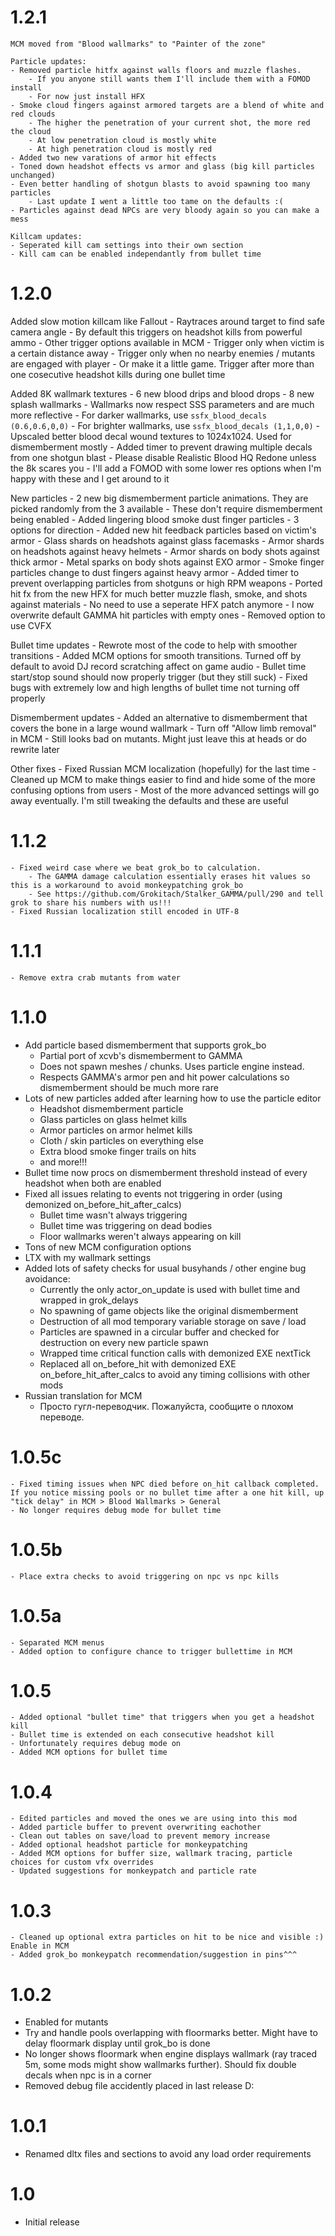 # 1.2.1
    MCM moved from "Blood wallmarks" to "Painter of the zone"

    Particle updates:
    - Removed particle hitfx against walls floors and muzzle flashes.
        - If you anyone still wants them I'll include them with a FOMOD install
        - For now just install HFX
    - Smoke cloud fingers against armored targets are a blend of white and red clouds
        - The higher the penetration of your current shot, the more red the cloud
        - At low penetration cloud is mostly white
        - At high penetration cloud is mostly red
    - Added two new varations of armor hit effects
    - Toned down headshot effects vs armor and glass (big kill particles unchanged)
    - Even better handling of shotgun blasts to avoid spawning too many particles
        - Last update I went a little too tame on the defaults :(
    - Particles against dead NPCs are very bloody again so you can make a mess

    Killcam updates:
    - Seperated kill cam settings into their own section
    - Kill cam can be enabled independantly from bullet time


# 1.2.0

Added slow motion killcam like Fallout
	- Raytraces around target to find safe camera angle
	- By default this triggers on headshot kills from powerful ammo
    - Other trigger options available in MCM
        - Trigger only when victim is a certain distance away
        - Trigger only when no nearby enemies / mutants are engaged with player
        - Or make it a little game. Trigger after more than one cosecutive headshot kills during one bullet time

Added 8K wallmark textures
    - 6 new blood drips and blood drops
    - 8 new splash wallmarks
    - Wallmarks now respect SSS parameters and are much more reflective
        - For darker wallmarks, use `ssfx_blood_decals (0.6,0.6,0,0)`
        - For brighter wallmarks, use `ssfx_blood_decals (1,1,0,0)`
    - Upscaled better blood decal wound textures to 1024x1024. Used for dismemberment mostly
    - Added timer to prevent drawing multiple decals from one shotgun blast
    - Please disable Realistic Blood HQ Redone unless the 8k scares you
    - I'll add a FOMOD with some lower res options when I'm happy with these and I get around to it

New particles
    - 2 new big dismemberment particle animations. They are picked randomly from the 3 available
        - These don't require dismemberment being enabled
    - Added lingering blood smoke dust finger particles
        - 3 options for direction
    - Added new hit feedback particles based on victim's armor
        - Glass shards on headshots against glass facemasks
        - Armor shards on headshots against heavy helmets
        - Armor shards on body shots against thick armor
        - Metal sparks on body shots against EXO armor
        - Smoke finger particles change to dust fingers against heavy armor
    - Added timer to prevent overlapping particles from shotguns or high RPM weapons
    - Ported hit fx from the new HFX for much better muzzle flash, smoke, and shots against materials
        - No need to use a seperate HFX patch anymore
    - I now overwrite default GAMMA hit particles with empty ones
    - Removed option to use CVFX

Bullet time updates
    - Rewrote most of the code to help with smoother transitions
    - Added MCM options for smooth transitions. Turned off by default to avoid DJ record scratching affect on game audio
    - Bullet time start/stop sound should now properly trigger (but they still suck)
    - Fixed bugs with extremely low and high lengths of bullet time not turning off properly

Dismemberment updates
    - Added an alternative to dismemberment that covers the bone in a large wound wallmark
        - Turn off "Allow limb removal" in MCM
    - Still looks bad on mutants. Might just leave this at heads or do rewrite later

Other fixes
    - Fixed Russian MCM localization (hopefully) for the last time
    - Cleaned up MCM to make things easier to find and hide some of the more confusing options from users
        - Most of the more advanced settings will go away eventually. I'm still tweaking the defaults and these are useful


# 1.1.2
    - Fixed weird case where we beat grok_bo to calculation.
        - The GAMMA damage calculation essentially erases hit values so this is a workaround to avoid monkeypatching grok_bo
        - See https://github.com/Grokitach/Stalker_GAMMA/pull/290 and tell grok to share his numbers with us!!!
    - Fixed Russian localization still encoded in UTF-8 

# 1.1.1
    - Remove extra crab mutants from water

# 1.1.0
   - Add particle based dismemberment that supports grok_bo
       - Partial port of xcvb's dismemberment to GAMMA
       - Does not spawn meshes / chunks. Uses particle engine instead.
       - Respects GAMMA's armor pen and hit power calculations so dismemberment should be much more rare
   - Lots of new particles added after learning how to use the particle editor
       - Headshot dismemberment particle
       - Glass particles on glass helmet kills
       - Armor particles on armor helmet kills
       - Cloth / skin particles on everything else
       - Extra blood smoke finger trails on hits
       - and more!!!
   - Bullet time now procs on dismemberment threshold instead of every headshot when both are enabled
   - Fixed all issues relating to events not triggering in order (using demonized on_before_hit_after_calcs)
       - Bullet time wasn't always triggering
       - Bullet time was triggering on dead bodies
       - Floor wallmarks weren't always appearing on kill
   - Tons of new MCM configuration options
   - LTX with my wallmark settings
   - Added lots of safety checks for usual busyhands / other engine bug avoidance:
       - Currently the only actor_on_update is used with bullet time and wrapped in grok_delays
       - No spawning of game objects like the original dismemberment
       - Destruction of all mod temporary variable storage on save / load
       - Particles are spawned in a circular buffer and checked for destruction on every new particle spawn
       - Wrapped time critical function calls with demonized EXE nextTick
       - Replaced all on_before_hit with demonized EXE on_before_hit_after_calcs to avoid any timing collisions with other mods
   - Russian translation for MCM
       - Просто гугл-переводчик. Пожалуйста, сообщите о плохом переводе.

# 1.0.5c
    - Fixed timing issues when NPC died before on_hit callback completed. If you notice missing pools or no bullet time after a one hit kill, up "tick delay" in MCM > Blood Wallmarks > General
    - No longer requires debug mode for bullet time

# 1.0.5b
    - Place extra checks to avoid triggering on npc vs npc kills

# 1.0.5a
    - Separated MCM menus
    - Added option to configure chance to trigger bullettime in MCM

# 1.0.5
    - Added optional "bullet time" that triggers when you get a headshot kill
    - Bullet time is extended on each consecutive headshot kill
    - Unfortunately requires debug mode on
    - Added MCM options for bullet time

# 1.0.4
    - Edited particles and moved the ones we are using into this mod
    - Added particle buffer to prevent overwriting eachother
    - Clean out tables on save/load to prevent memory increase
    - Added optional headshot particle for monkeypatching
    - Added MCM options for buffer size, wallmark tracing, particle choices for custom vfx overrides
    - Updated suggestions for monkeypatch and particle rate

# 1.0.3
    - Cleaned up optional extra particles on hit to be nice and visible :) Enable in MCM
    - Added grok_bo monkeypatch recommendation/suggestion in pins^^^

# 1.0.2
  - Enabled for mutants
  - Try and handle pools overlapping with floormarks better. Might have to delay floormark display until grok_bo is done
  - No longer shows floormark when engine displays wallmark (ray traced 5m, some mods might show wallmarks further). Should fix double decals when npc is in a corner
  - Removed debug file accidently placed in last release D:

# 1.0.1
  - Renamed dltx files and sections to avoid any load order requirements

# 1.0
  - Initial release